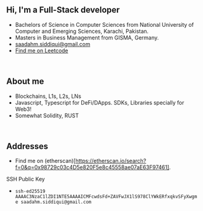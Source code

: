 ## Hi, I'm a Full-Stack developer

- Bachelors of Science in Computer Sciences from National University of Computer and Emerging Sciences, Karachi, Pakistan.
- Masters in Business Management from GISMA, Germany.
- <a href="mailto:saadahm.siddiqui@gmail.com">saadahm.siddiqui@gmail.com</a>
- <a href="https://leetcode.com/u/user0728fg/">Find me on Leetcode</a>

</br>

## About me
- Blockchains, L1s, L2s, LNs
- Javascript, Typescript for DeFi/DApps. SDKs, Libraries specially for Web3! 
- Somewhat Solidity, RUST

</br>

## Addresses

- Find me on (etherscan)[https://etherscan.io/search?f=0&q=0x98729c03c4D5e820F5e8c45558ae07aE63F97461].

SSH Public Key
- `ssh-ed25519 AAAAC3NzaC1lZDI1NTE5AAAAICMFcwdsFd+ZAVFwJX1lS978ClYWkERfxqkvSFyXwgme saadahm.siddiqui@gmail.com`

<!-- `0xaed1a06bb523c9b6bea74d61a81e23024dcdae02` -->
<!-- `0x9ceea64db265e17118ed36a2a8e7ea690bfa2ffc` -->
